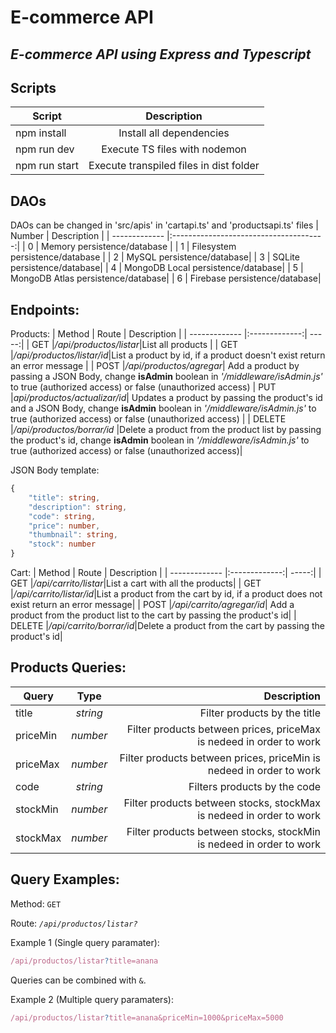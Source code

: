 # E-commerce API 
## _E-commerce API using Express and Typescript_

## Scripts
| Script        | Description                            |
| ------------- |:--------------------------------------:|
| npm install   | Install all dependencies               |
| npm run dev   | Execute TS files with nodemon          | 
| npm run start | Execute transpiled files in dist folder|
## DAOs
DAOs can be changed in 'src/apis' in 'cartapi.ts' and 'productsapi.ts' files
| Number        | Description                            |
| ------------- |:--------------------------------------:|
| 0 | Memory persistence/database           |
| 1 | Filesystem persistence/database          | 
| 2 | MySQL persistence/database|
| 3 | SQLite persistence/database|
| 4 | MongoDB Local persistence/database|
| 5 | MongoDB Atlas persistence/database|
| 6 | Firebase persistence/database|

## Endpoints:
Products:
| Method       | Route          | Description  |
| ------------- |:-------------:| -----:|
| GET     |_/api/productos/listar_|List all products |
| GET     |_/api/productos/listar/id_|List a product by id, if a product doesn't exist return an error message |
| POST    |_/api/productos/agregar_| Add a product by passing a JSON Body, change **isAdmin** boolean in *'/middleware/isAdmin.js'* to true (authorized access) or false (unauthorized access)
| PUT     |_api/productos/actualizar/id_| Updates a product by passing the product's id and a JSON Body, change **isAdmin** boolean in *'/middleware/isAdmin.js'* to true (authorized access) or false (unauthorized access) |
| DELETE |_/api/productos/borrar/id_ |Delete a product from the product list by passing the product's id, change  **isAdmin** boolean in *'/middleware/isAdmin.js'* to true (authorized access) or false (unauthorized access)|

JSON Body template: 
```Typescript
{
    "title": string,
    "description": string,
    "code": string,
    "price": number,
    "thumbnail": string,
    "stock": number
}
```


Cart:
| Method       | Route          | Description  |
| ------------- |:-------------:| -----:|
| GET     |_/api/carrito/listar_|List a cart with all the products|
| GET     |_/api/carrito/listar/id_|List a product from the cart by id, if a product does not exist return an error message|
| POST    |_/api/carrito/agregar/id_| Add a product from the product list to the cart by passing the product's id|
| DELETE |_/api/carrito/borrar/id_|Delete a product from the cart by passing the product's id|

## Products Queries:


| Query      | Type          | Description  |
| ------------- |:-------------:| -----:|
| title     |_string_|Filter products by the title|
| priceMin     |_number_| Filter products between prices, priceMax is nedeed in order to work|
| priceMax   |_number_| Filter products between prices, priceMin is nedeed in order to work|
| code |_string_|Filters products by the code|
| stockMin |_number_|Filter products between stocks, stockMax is nedeed in order to work|
| stockMax |_number_|Filter products between stocks, stockMin is nedeed in order to work|

## Query Examples:
Method: `GET`

Route: _`/api/productos/listar?`_

Example 1 (Single query paramater):
```Typescript
/api/productos/listar?title=anana
````

Queries can be combined with `&`.

Example 2 (Multiple query paramaters): 
```Typescript
/api/productos/listar?title=anana&priceMin=1000&priceMax=5000
```